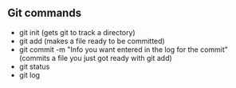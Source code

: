 ## Git commands

- git init (gets git to track a directory)
- git add (makes a file ready to be committed)
- git commit -m "Info you want entered in the log for the commit" (commits a file you just got ready with git add)
- git status
- git log